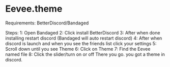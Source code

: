 # Eevee.theme

Requirements: BetterDiscord/Bandaged

Steps: 
1: Open Bandaged
2: Click install BetterDiscord
3: After when done installing restart discord (Bandaged will auto restart discord)
4: After when discord is launch and when you see the friends list click your settings
5: Scroll down until you see Theme
6: Click on Theme
7: Find the Eevee named file
8: Click the slider/turn on or off
There you go. you got a theme in discord.
